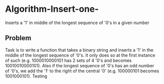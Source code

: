 # Algorithm-Insert-one-
Inserts a '1' in middle of the longest sequence of '0's in a given number

## Problem ##
Task is to write a function that takes a binary string and inserts a '1' in the middle of the longest sequence of '0's. It only does so at the first instance of such (e.g. 1000010000101 has 2 sets of 4 '0's and becomes 10010010000101). Also if the longest sequence of '0's has an odd number of '0's, we add the '1' to the right of the central '0' (e.g. 100000101 becomes 1001000101).
Testing